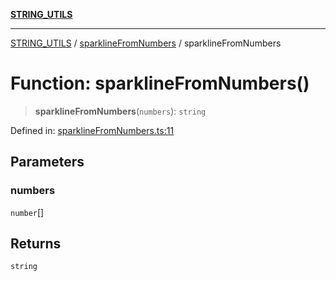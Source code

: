 [**STRING_UTILS**](../../README.md)

***

[STRING_UTILS](../../README.md) / [sparklineFromNumbers](../README.md) / sparklineFromNumbers

# Function: sparklineFromNumbers()

> **sparklineFromNumbers**(`numbers`): `string`

Defined in: [sparklineFromNumbers.ts:11](https://github.com/dailker/everyutil/blob/fd2dd910f5fc45d6a6fda4227f10403d6a5baee7/src/string/sparklineFromNumbers.ts#L11)

## Parameters

### numbers

`number`[]

## Returns

`string`
